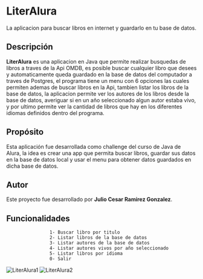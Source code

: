 

# LiterAlura
La aplicacion para buscar libros en internet y guardarlo en tu base de datos.

## Descripción

**LiterAlura** es una aplicacion en Java que permite realizar busquedas de libros a traves de la Api OMDB, es posible buscar cualquier libro que desees
y automaticamente queda guardado en la base de datos del computador a traves de Postgres, el programa tiene un menu con 6 opciones las cuales permiten ademas de 
buscar libros en la Api, tambien listar los libros de la base de datos, la aplicacion permite ver los autores de los libros desde la base de datos, averiguar si en
un año seleccionado algun autor estaba vivo, y por ultimo permite ver la cantidad de libros que hay en los diferentes idiomas definidos dentro del programa.

## Propósito

Esta aplicación fue desarrollada como challenge del curso de Java de Alura, la idea es crear una app que permita buscar libros, guardar sus datos en la base de datos local y usar el menu
para obtener datos guardados en dicha base de datos.

## Autor

Este proyecto fue desarrollado por **Julio Cesar Ramirez Gonzalez**. 

## Funcionalidades
                    1- Buscar libro por titulo
                    2- Listar libros de la base de datos
                    3- Listar autores de la base de datos
                    4- Listar autores vivos por año seleccionado
                    5- Listar libros por idioma
                    0- Salir


![LiterAlura1](https://github.com/user-attachments/assets/cddca1e3-64cc-4c22-b5e3-3f5bd65b6128)
![LiterAlura2](https://github.com/user-attachments/assets/d4076a03-4ba6-4269-8ecc-2a09e5ea8031)
